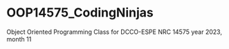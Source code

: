 # OOP14575_CodingNinjas
Object Oriented Programming Class for DCCO-ESPE NRC 14575 year 2023, month 11
